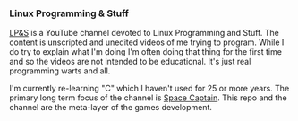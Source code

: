 ### Linux Programming &amp; Stuff

[LP&amp;S](https://www.youtube.com/channel/UC7JijJhmmKrXaGyAxSJNBsQ) is a YouTube channel devoted to Linux Programming
and Stuff. The content is unscripted and unedited videos of me trying to program. While I do try to explain what I'm
doing I'm often doing that thing for the first time and so the videos are not intended to be educational. It's just
real programming warts and all.

I'm currently re-learning "C" which I haven't used for 25 or more years. The primary long term focus of the channel
is [Space Captain](https://github.com/mgreenly/space-captain). This repo and the channel are the meta-layer of the 
games development.
